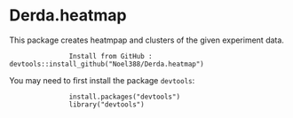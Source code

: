 # Derda.heatmap

This package creates heatmpap and clusters of the given experiment data.

                   Install from GitHub :  devtools::install_github("Noel388/Derda.heatmap")
                 
You may need to first install the package `devtools`:
                   
                   install.packages("devtools")
                   library("devtools")
